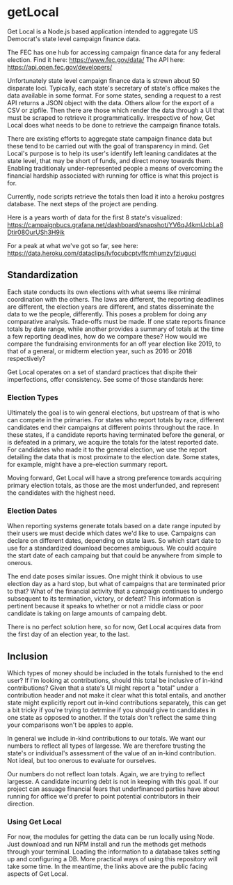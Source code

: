 # getLocal

Get Local is a Node.js based application intended to aggregate US Democrat's state level campaign finance data.

The FEC has one hub for accessing campaign finance data for any federal election. 
Find it here: https://www.fec.gov/data/ 
The API here: https://api.open.fec.gov/developers/

Unfortunately state level campaign finance data is strewn about 50 disparate loci. Typically, each state's secretary of state's office makes the data available in some format. 
For some states, sending a request to a rest API returns a JSON object with the data. Others allow for the export of a CSV or zipfile. Then there are those which render the data through a UI that must be scraped to retrieve it programmatically. 
Irrespective of how, Get Local does what needs to be done to retrieve the campaign finance totals. 

There are existing efforts to aggregate state campaign finance data but these tend to be carried out with the goal of transparency in mind. 
Get Local's purpose is to help its user's identify left leaning candidates at the state level, that may be short of funds, and direct money towards them. 
Enabling traditionaly under-represented people a means of overcoming the financial hardship associated with running for office is what this project is for. 

Currently, node scripts retrieve the totals then load it into a heroku postgres database. The next steps of the project are pending. 

Here is a years worth of data for the first 8 state's visualized: 
https://campaignbucs.grafana.net/dashboard/snapshot/YV6qJ4kmlJcbLa8Dtir08OurUSh3H9ik

For a peak at what we've got so far, see here: 
https://data.heroku.com/dataclips/lvfocubcptvffcmhumzyfziuguci

## Standardization

Each state conducts its own elections with what seems like minimal coordination with the others. The laws are different, the reporting deadlines are different, the election years are different, and states disseminate the data to we the people, differently. This poses a problem for doing any comparative analysis. Trade-offs must be made. If one state reports finance totals by date range, while another provides a summary of totals at the time a few reporting deadlines, how do we compare these? How would we compare the fundraising environments for an off year election like 2019, to that of a general, or midterm election year, such as 2016 or 2018 respectively? 

Get Local operates on a set of standard practices that dispite their imperfections, offer consistency. See some of those standards here:

### Election Types

Ultimately the goal is to win general elections, but upstream of that is who can compete in the primaries. For states who report totals by race, different candidates end their campaigns at different points throughout the race. In these states, if a candidate reports having terminated before the general, or is defeated in a primary, we acquire the totals for the latest reported date. 
For candidates who made it to the general election, we use the report detailing the data that is most proximate to the election date. Some states, for example, might have a pre-election summary report.

Moving forward, Get Local will have a strong preference towards acquiring primary election totals, as those are the most underfunded, and represent the candidates with the highest need. 

### Election Dates

When reporting systems generate totals based on a date range inputed by their users we must decide which dates we'd like to use. Campaigns can declare on different dates, depending on state laws. So which start date to use for a standardized download becomes ambiguous. We could acquire the start date of each campaing but that could be anywhere from simple to onerous.

The end date poses similar issues. One might think it obvious to use election day as a hard stop, but what of campaigns that are terminated prior to that? What of the financial activity that a campaign continues to undergo subsequent to its termination, victory, or defeat? This information is pertinent because it speaks to whether or not a middle class or poor candidate is taking on large amounts of campaing debt. 

There is no perfect solution here, so for now, Get Local acquires data from the first day of an election year, to the last. 

## Inclusion

Which types of money should be included in the totals furnished to the end user? If I'm looking at contributions, should this total be inclusive of in-kind contributions? Given that a state's UI might report a "total" under a contribution header and not make it clear what this total entails, and another state might explicitly report out in-kind contributions separately, this can get a bit tricky if you're trying to detrmine if you should give to candidates in one state as opposed to another. If the totals don't reflect the same thing your comparisons won't be apples to apple. 

In general we include in-kind contributions to our totals. We want our numbers to reflect all types of largesse. We are therefore trusting the state's or individual's assessment of the value of an in-kind contribution. Not ideal, but too onerous to evaluate for ourselves. 

Our numbers do not reflect loan totals. Again, we are trying to reflect largesse. A candidate incurring debt is not in keeping with this goal. If our project can assuage financial fears that underfinanced parties have about running for office we'd prefer to point potential contributors in their direction. 

### Using Get Local

For now, the modules for getting the data can be run locally using Node. Just download and run NPM install and run the methods get methods through your terminal. Loading the information to a database takes setting up and configuring a DB. More practical ways of using this repository will take some time. In the meantime, the links above are the public facing aspects of Get Local.
